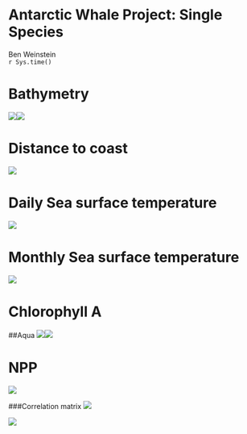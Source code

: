 # Antarctic Whale Project: Single Species
Ben Weinstein  
`r Sys.time()`  





# Bathymetry
![](VariableEval_files/figure-html/unnamed-chunk-3-1.png)<!-- -->![](VariableEval_files/figure-html/unnamed-chunk-3-2.png)<!-- -->

# Distance to coast

![](VariableEval_files/figure-html/unnamed-chunk-4-1.png)<!-- -->

# Daily Sea surface temperature
![](VariableEval_files/figure-html/unnamed-chunk-5-1.png)<!-- -->

# Monthly Sea surface temperature
![](VariableEval_files/figure-html/unnamed-chunk-6-1.png)<!-- -->

# Chlorophyll A

##Aqua 
![](VariableEval_files/figure-html/unnamed-chunk-7-1.png)<!-- -->![](VariableEval_files/figure-html/unnamed-chunk-7-2.png)<!-- -->

# NPP
![](VariableEval_files/figure-html/unnamed-chunk-8-1.png)<!-- -->

###Correlation matrix
![](VariableEval_files/figure-html/unnamed-chunk-9-1.png)<!-- -->

![](VariableEval_files/figure-html/unnamed-chunk-10-1.png)<!-- -->


